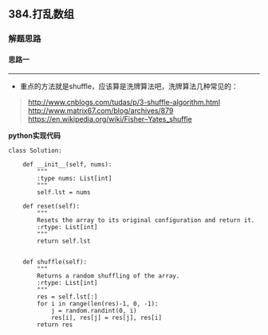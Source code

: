 ## 384.打乱数组
### 解题思路
#### 思路一
****
- 重点的方法就是shuffle，应该算是洗牌算法吧，洗牌算法几种常见的：

> http://www.cnblogs.com/tudas/p/3-shuffle-algorithm.html  
http://www.matrix67.com/blog/archives/879  
https://en.wikipedia.org/wiki/Fisher–Yates_shuffle


**python实现代码**
```
class Solution:

    def __init__(self, nums):
        """
        :type nums: List[int]
        """
        self.lst = nums

    def reset(self):
        """
        Resets the array to its original configuration and return it.
        :rtype: List[int]
        """
        return self.lst
        

    def shuffle(self):
        """
        Returns a random shuffling of the array.
        :rtype: List[int]
        """
        res = self.lst[:]
        for i in range(len(res)-1, 0, -1):
            j = random.randint(0, i)
            res[i], res[j] = res[j], res[i]
        return res

```

